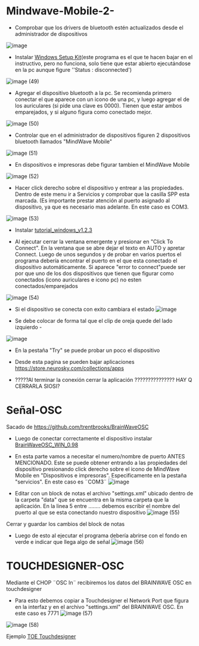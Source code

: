# Mindwave-Mobile-2-   

- Comprobar que los drivers de bluetooth estén actualizados desde el administrador de dispositivos

![image](https://user-images.githubusercontent.com/48781895/183589708-47ab1611-b2b4-4a26-a764-3fc83cc50013.png)


- Instalar  [Windows Setup Kit](https://github.com/guidoxmartina/Mindwave-Mobile-2-/blob/1dfc80b88b1585eadc679c6b979f9c9bac5b6eb6/Windows%20Setup%20Kit.zip)(este programa es el que te hacen bajar en el instructivo, pero no funciona, solo tiene que estar abierto ejecutándose en la pc aunque figure ''Status : disconnected')

![image (49)](https://user-images.githubusercontent.com/48781895/183589820-d006e0ec-ead7-4ac5-a2e3-ca8da9079080.png)


- Agregar el dispositivo bluetooth a la pc. Se recomienda primero conectar el que aparece con un icono de una pc, y luego agregar el de los auriculares (si pide una clave es 0000). Tienen que estar ambos emparejados, y si alguno figura como conectado mejor.

![image (50)](https://user-images.githubusercontent.com/48781895/183590470-91d2d121-613b-433a-891c-d74eee28df17.png)


- Controlar que en el administrador de dispositivos figuren 2 dispositivos bluetooth llamados "MindWave Mobile"

![image (51)](https://user-images.githubusercontent.com/48781895/183590677-d3598380-7605-4a40-a4c5-74d77783aac9.png)


- En dispositivos e impresoras debe figurar tambien el MindWave Mobile

![image (52)](https://user-images.githubusercontent.com/48781895/183590866-825d73be-b6ce-499e-99b2-b9ea3b5a1ef8.png)


- Hacer click derecho sobre el dispositivo y entrear a las propiedades. Dentro de este menu ir a Servicios y comprobar que la casilla SPP esta marcada. (Es importante prestar atención al puerto asignado al dispositivo, ya que es necesario mas adelante.
 En este caso es COM3.
 
 ![image (53)](https://user-images.githubusercontent.com/48781895/183590960-04b821c0-a329-4460-9225-2d912fa59299.png)

- Instalar [tutorial_windows_v1.2.3](https://github.com/guidoxmartina/Mindwave-Mobile-2-/blob/1dfc80b88b1585eadc679c6b979f9c9bac5b6eb6/tutorial_windows_v1.2.3.zip)
 
 - Al ejecutar cerrar la ventana emergente y presionar en "Click To Connect". En la ventana que se abre dejar el texto en AUTO y apretar Connect. Luego de unos segundos y de probar en varios puertos el programa debería encontrar el puerto en el que esta conectado el dispositivo automáticamente. Si aparece "error to connect"puede ser por que uno de los dos dispositivos que tienen que figurar como conectados (icono auriculares e icono pc) no esten conectados/emparejados
 
 ![image (54)](https://user-images.githubusercontent.com/48781895/183591075-95f5dfe9-645b-4b84-8979-794cc2598c22.png)
 
 - Si el dispositivo se conecta con exito cambiara el estado
![image](https://user-images.githubusercontent.com/48781895/183591675-01c1e05c-d21b-4d79-b597-c75bbb34dab1.png)
 
- Se debe colocar de forma tal que el clip de oreja quede del lado izquierdo -

![image](https://user-images.githubusercontent.com/48781895/183591928-7342cee2-531f-4ceb-8d4e-5f28b9a9f3ea.png)

- En la pestaña "Try" se puede probar un poco el dispositivo
- Desde esta pagina se pueden bajar aplicaciones  https://store.neurosky.com/collections/apps

- ?????Al terminar la conexión cerrar la aplicación ???????????????
HAY Q CERRARLA SIOSI?


# Señal-OSC
Sacado de https://github.com/trentbrooks/BrainWaveOSC

- Luego de conectar correctamente el dispositivo instalar [BrainWaveOSC_WIN_0.98](https://github.com/guidoxmartina/Mindwave-Mobile-2-/blob/1dfc80b88b1585eadc679c6b979f9c9bac5b6eb6/BrainWaveOSC_WIN_0.98.zip)

- En esta parte vamos a necesitar el numero/nombre de puerto ANTES MENCIONADO. Este se puede obtener entrando a las propiedades del dispositivo presionando click derecho sobre el icono de MindWave Mobile en "Dispositivos e impresoras". Especificamente en la pestaña "servicios". En este caso es ¨COM3¨
![image](https://user-images.githubusercontent.com/48781895/183592634-fd82ed95-eb92-45dd-beaa-31d818f69662.png)

- Editar con un block de notas el archivo "settings.xml" ubicado dentro de la carpeta "data" que se encuentra en la misma carpeta que la aplicación.
En la linea 5 entre <value>........<value> debemos escribir el nombre del puerto al que se esta conectando nuestro dispositivo
![image (55)](https://user-images.githubusercontent.com/48781895/183592737-5d043d61-539b-444b-851c-8e04a2cea9cc.png)

Cerrar y guardar los cambios del block de notas

- Luego de esto al ejecutar el programa debería abrirse con el fondo en verde e indicar que llega algo de señal
![image (56)](https://user-images.githubusercontent.com/48781895/183592825-f7408a60-f37b-4af0-931c-6978b6bf8cc8.png)

# TOUCHDESIGNER-OSC
Mediante el CHOP ¨OSC In¨ recibiremos los datos del BRAINWAVE OSC en touchdesigner

- Para esto debemos copiar a Touchdesigner el Network Port que figura en la interfaz y en el archivo "settings.xml" del BRAINWAVE OSC. En este caso es 7771
![image (57)](https://user-images.githubusercontent.com/48781895/183593018-d40d9b63-2d27-4a71-aad8-a5b480999550.png)

![image (58)](https://user-images.githubusercontent.com/48781895/183593043-8feb1330-1151-4034-8cbb-5ebba4376957.png)

Ejemplo [TOE Touchdesigner](https://github.com/guidoxmartina/Mindwave-Mobile-2-/blob/main/Neuro-Touchdesigner.toe)

